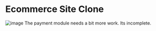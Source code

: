 # Ecommerce Site Clone

![image](https://i.imgur.com/NdLwtah.png)
The payment module needs a bit more work. Its incomplete. 
